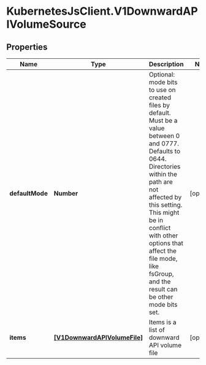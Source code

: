 # KubernetesJsClient.V1DownwardAPIVolumeSource

## Properties
Name | Type | Description | Notes
------------ | ------------- | ------------- | -------------
**defaultMode** | **Number** | Optional: mode bits to use on created files by default. Must be a value between 0 and 0777. Defaults to 0644. Directories within the path are not affected by this setting. This might be in conflict with other options that affect the file mode, like fsGroup, and the result can be other mode bits set. | [optional] 
**items** | [**[V1DownwardAPIVolumeFile]**](V1DownwardAPIVolumeFile.md) | Items is a list of downward API volume file | [optional] 


